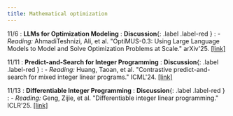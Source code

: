 ```yaml
---
title: Mathematical optimization
---
```


11/6
: **LLMs for Optimization Modeling**
  : **Discussion**{: .label .label-red }
: - *Reading:* AhmadiTeshnizi, Ali, et al. "OptiMUS-0.3: Using Large Language Models to Model and Solve Optimization Problems at Scale." arXiv'25. [[link]](https://www.arxiv.org/abs/2407.19633)

11/11
: **Predict-and-Search for Integer Programming**
  : **Discussion**{: .label .label-red }
: - *Reading:* Huang, Taoan, et al. "Contrastive predict-and-search for mixed integer linear programs." ICML'24. [[link]](https://openreview.net/pdf?id=zatLnLvbs8)

11/13
: **Differentiable Integer Programming**
  : **Discussion**{: .label .label-red }
: - *Reading:* Geng, Zijie, et al. "Differentiable integer linear programming." ICLR'25. [[link]](https://openreview.net/pdf?id=FPfCUJTsCn)